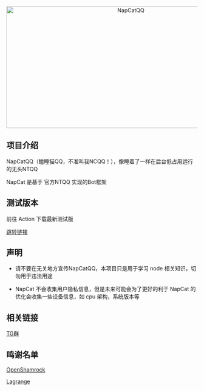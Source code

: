 <div align="center">
  <img src="https://socialify.git.ci/NapNeko/NapCatQQ/image?description=1&language=1&logo=https%3A%2F%2Fraw.githubusercontent.com%2FNapNeko%2FNapCatQQ%2Fmain%2Flogo.png&name=1&stargazers=1&theme=Auto" alt="NapCatQQ" width="640" height="320" />
</div>

## 项目介绍

NapCatQQ（瞌睡猫QQ，不准叫我NCQQ！），像睡着了一样在后台低占用运行的无头NTQQ

NapCat 是基于 官方NTQQ 实现的Bot框架

## 测试版本
前往 Action 下载最新测试版

[跳转链接](https://github.com/NapNeko/NapCat.Build/actions)

## 声明

* 请不要在无关地方宣传NapCatQQ，本项目只是用于学习 node 相关知识，切勿用于违法用途

* NapCat 不会收集用户隐私信息，但是未来可能会为了更好的利于 NapCat 的优化会收集一些设备信息，如 cpu 架构，系统版本等
  
## 相关链接

[TG群](https://t.me/+nLZEnpne-pQ1OWFl)

## 鸣谢名单
[OpenShamrock]()

[Lagrange]()
